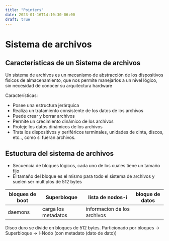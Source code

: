 ```yaml
---
title: "Pointers"
date: 2023-01-16T14:10:30-06:00
draft: true
---
```


# Sistema de archivos

## Características de un Sistema de archivos

Un sistema de archivos es un mecanismo de abstracción de los dispositivos físicos de almacenamiento, que nos permite manejarlos a un nivel lógico, sin necesidad de conocer su arquitectura hardware

Características:
+ Posee una estructura jerárquica
+ Realiza un tratamiento consistente de los datos de los archivos
+ Puede crear y borrar archivos
+ Permite un crecimiento dinámico de los archivos
+ Proteje los datos dinámicos de los archivos
+ Trata los dispositivos y periféricos terminales, unidades de cinta, discos, etc.., como si fueran archivos.

## Estuctura del sistema de archivos

+ Secuencia de bloques lógicos, cada uno de los cuales tiene un tamaño fijo
+ El tamaño del bloque es el mismo para todo el sistema de archivos y suelen ser multiplos de 512 bytes

| bloques de boot | Superbloque         | lista de nodos-i            | bloque de datos |
| ---             | ---                 | ---                         | ---             |
| daemons         | carga los metadatos | informacion de los archivos |                  |

Disco duro se divide en bloques de 512 bytes. Particionado por bloques -> Superbloque ->  I-Nodo (con metadato (dato de dato))
